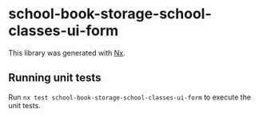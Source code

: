 # school-book-storage-school-classes-ui-form

This library was generated with [Nx](https://nx.dev).

## Running unit tests

Run `nx test school-book-storage-school-classes-ui-form` to execute the unit tests.
